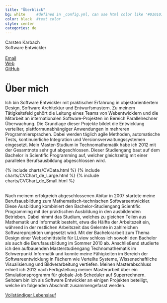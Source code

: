 ```yaml
---
title: "Überblick"
bg: white     #defined in _config.yml, can use html color like '#010101'
color: black  #text color
style: center
categories: de
---
```


<div class="mediv">
	<div class="medivleft">
		<span class="fa-stack subtlecircleimg"/>
	</div>
	<div class="medivright">
		<span class="name">Carsten Karbach</span><br/>
		<span class="job">Software Entwickler</span><br/><br/>
		<a href="mailto:carstenkarbach@gmx.de" class="mylinks" target="_blank"><i class="fa fa-envelope-square"></i><span class="mylinktext">Email</span></a><br/>
		<a href="https://carstenkarbach.github.io" class="mylinks" target="_blank"><i class="fa fa-globe"></i><span class="mylinktext">Web</span></a><br/>
		<a href="https://github.com/CarstenKarbach" class="mylinks" target="_blank"><i class="fa fa-github"></i><span class="mylinktext">GitHub</span></a><br/>
	</div>
</div>

# Über mich

<p class="longtext">
Ich bin Software Entwickler mit praktischer Erfahrung in objektorientiertem Design, Software Architektur
und Entwurfsmustern. Zu meinem Tätigkeitsfeld gehört die Leitung eines Teams von Webentwicklern und 
die Mitarbeit an internationalen Software-Projekten im Bereich Parallelrechner Überwachung.
Die Grundlage dieser Projekte bildet die Entwicklung verteilter, plattformunabhängiger Anwendungen 
in mehreren Programmiersprachen. Dabei werden täglich agile Methoden,
automatische Tests, kontinuierliche Integration und Versionsverwaltungssystemen eingesetzt. 
Mein Master-Studium in Technomathematik habe ich 2012 mit der Gesamtnote <span class="ita">sehr gut</span>
abgeschlossen. Dieser Studiengang baut auf dem Bachelor in Scientific Programming auf, welcher 
gleichzeitig mit einer parallelen Berufsausbildung abgeschlossen wird.
</p>

{% include charts/CVData.html %}
{% include charts/CVChart_de_Large.html %}
{% include charts/CVChart_de_Small.html %}

<p class="longtext">
<br/>
Nach meinem erfolgreich abgeschlossenen Abitur in 2007 startete meine Berufsausbildung zum
<span class="ita">Mathematisch-technischen Softwareentwickler</span>. Diese Ausbildung kombiniert
den Bachelor-Studiengang Scientific Programming mit der praktischen Ausbildung in den ausbildenden
Betrieben. Dabei nimmt das Studium, welches zu gleichen Teilen aus Mathematik und Informatik besteht,
etwa die Hälfte der Arbeitszeit ein, während in der restlichen Arbeitszeit das Gelernte in
zahlreichen Softwareprojekten umgesetzt wird. Mit der Bachelorarbeit zum Thema 
<span class="ita">Design einer Webschnittstelle für LLview</span> schloss ich sowohl den Bachelor
als auch die Berufsausbildung im Sommer 2010 ab. Anschließend studierte ich den aufbauenden
Masterstudiengang Technomathematik im Schwerpunkt Informatik und konnte meine Fähigkeiten im
Bereich der Softwareentwicklung in Fächern wie Verteilte Systeme, Wissenschaftliche Visualisierung
und Bildverarbeitung vertiefen. Meinen Masterabschluss erhielt ich 2012 nach Fertigstellung
meiner Masterarbeit über ein Simulationsprogramm für globale Job Scheduler auf Superrechnern.
Seitdem bin ich als Software Entwickler an einigen Projekten beteiligt, welche im folgenden
Abschnitt zusammengefasst werden.
</p>

<p>
<a target="_blank" href="../res/web_cv_de.pdf" ><i class="fa fa-file-text"></i><span class="mylinktext">Vollständiger Lebenslauf</span></a>
</p>

